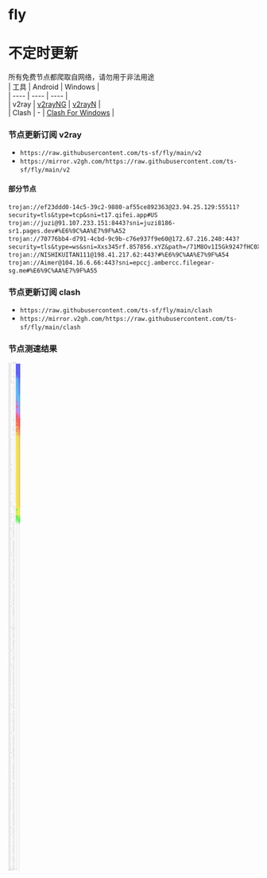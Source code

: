 # fly
# 不定时更新
所有免费节点都爬取自网络，请勿用于非法用途  
|  工具  | Android  | Windows  |  
|  ----  | ----   | ----  |  
| v2ray  | [v2rayNG](https://github.com/2dust/v2rayNG/releases) | [v2rayN](https://github.com/2dust/v2rayN/releases) |  
| Clash  | - | [Clash For Windows](https://github.com/2dust/clashN/releases) | 
  
### 节点更新订阅  v2ray
- `https://raw.githubusercontent.com/ts-sf/fly/main/v2`  
- `https://mirror.v2gh.com/https://raw.githubusercontent.com/ts-sf/fly/main/v2`  

#### 部分节点  
``` 
trojan://ef23ddd0-14c5-39c2-9880-af55ce892363@23.94.25.129:55511?security=tls&type=tcp&sni=t17.qifei.app#US
trojan://juzi@91.107.233.151:8443?sni=juzi8186-sr1.pages.dev#%E6%9C%AA%E7%9F%A52
trojan://70776bb4-d791-4cbd-9c9b-c76e937f9e60@172.67.216.240:443?security=tls&type=ws&sni=Xxs345rf.857856.xYZ&path=/71M8Ov1I5Gk9247fHC0XGZG6&host=xxs345rf.857856.xyz#%E6%9C%AA%E7%9F%A53
trojan://NISHIKUITAN111@198.41.217.62:443?#%E6%9C%AA%E7%9F%A54
trojan://Aimer@104.16.6.66:443?sni=epccj.ambercc.filegear-sg.me#%E6%9C%AA%E7%9F%A55
```
### 节点更新订阅  clash
- `https://raw.githubusercontent.com/ts-sf/fly/main/clash`  
- `https://mirror.v2gh.com/https://raw.githubusercontent.com/ts-sf/fly/main/clash`  

### 节点测速结果
![image](traffic.png)
